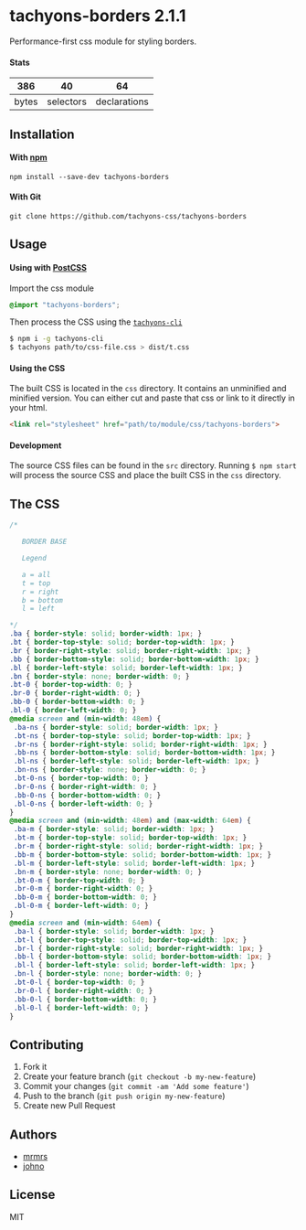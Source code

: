 # tachyons-borders 2.1.1

Performance-first css module for styling borders.

#### Stats

386 | 40 | 64
---|---|---
bytes | selectors | declarations

## Installation

#### With [npm](https://npmjs.com)

```
npm install --save-dev tachyons-borders
```

#### With Git

```
git clone https://github.com/tachyons-css/tachyons-borders
```

## Usage

#### Using with [PostCSS](https://github.com/postcss/postcss)

Import the css module

```css
@import "tachyons-borders";
```

Then process the CSS using the [`tachyons-cli`](https://github.com/tachyons-css/tachyons-cli)

```sh
$ npm i -g tachyons-cli
$ tachyons path/to/css-file.css > dist/t.css
```

#### Using the CSS

The built CSS is located in the `css` directory. It contains an unminified and minified version.
You can either cut and paste that css or link to it directly in your html.

```html
<link rel="stylesheet" href="path/to/module/css/tachyons-borders">
```

#### Development

The source CSS files can be found in the `src` directory.
Running `$ npm start` will process the source CSS and place the built CSS in the `css` directory.

## The CSS

```css
/*

   BORDER BASE

   Legend

   a = all
   t = top
   r = right
   b = bottom
   l = left

*/
.ba { border-style: solid; border-width: 1px; }
.bt { border-top-style: solid; border-top-width: 1px; }
.br { border-right-style: solid; border-right-width: 1px; }
.bb { border-bottom-style: solid; border-bottom-width: 1px; }
.bl { border-left-style: solid; border-left-width: 1px; }
.bn { border-style: none; border-width: 0; }
.bt-0 { border-top-width: 0; }
.br-0 { border-right-width: 0; }
.bb-0 { border-bottom-width: 0; }
.bl-0 { border-left-width: 0; }
@media screen and (min-width: 48em) {
 .ba-ns { border-style: solid; border-width: 1px; }
 .bt-ns { border-top-style: solid; border-top-width: 1px; }
 .br-ns { border-right-style: solid; border-right-width: 1px; }
 .bb-ns { border-bottom-style: solid; border-bottom-width: 1px; }
 .bl-ns { border-left-style: solid; border-left-width: 1px; }
 .bn-ns { border-style: none; border-width: 0; }
 .bt-0-ns { border-top-width: 0; }
 .br-0-ns { border-right-width: 0; }
 .bb-0-ns { border-bottom-width: 0; }
 .bl-0-ns { border-left-width: 0; }
}
@media screen and (min-width: 48em) and (max-width: 64em) {
 .ba-m { border-style: solid; border-width: 1px; }
 .bt-m { border-top-style: solid; border-top-width: 1px; }
 .br-m { border-right-style: solid; border-right-width: 1px; }
 .bb-m { border-bottom-style: solid; border-bottom-width: 1px; }
 .bl-m { border-left-style: solid; border-left-width: 1px; }
 .bn-m { border-style: none; border-width: 0; }
 .bt-0-m { border-top-width: 0; }
 .br-0-m { border-right-width: 0; }
 .bb-0-m { border-bottom-width: 0; }
 .bl-0-m { border-left-width: 0; }
}
@media screen and (min-width: 64em) {
 .ba-l { border-style: solid; border-width: 1px; }
 .bt-l { border-top-style: solid; border-top-width: 1px; }
 .br-l { border-right-style: solid; border-right-width: 1px; }
 .bb-l { border-bottom-style: solid; border-bottom-width: 1px; }
 .bl-l { border-left-style: solid; border-left-width: 1px; }
 .bn-l { border-style: none; border-width: 0; }
 .bt-0-l { border-top-width: 0; }
 .br-0-l { border-right-width: 0; }
 .bb-0-l { border-bottom-width: 0; }
 .bl-0-l { border-left-width: 0; }
}
```

## Contributing

1. Fork it
2. Create your feature branch (`git checkout -b my-new-feature`)
3. Commit your changes (`git commit -am 'Add some feature'`)
4. Push to the branch (`git push origin my-new-feature`)
5. Create new Pull Request

## Authors

* [mrmrs](http://mrmrs.io)
* [johno](http://johnotander.com)

## License

MIT

